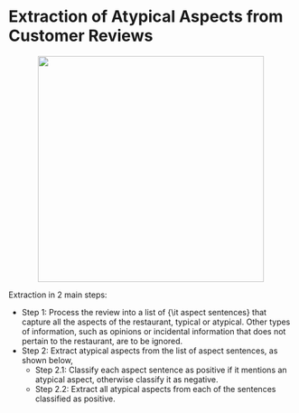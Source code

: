 # Extraction of Atypical Aspects from Customer Reviews

<p align="center">
  <img src="ATARS/figs/pipeline.png" height="400">
</p>

Extraction in 2 main steps:
- Step 1: Process the review into a list of {\it aspect sentences} that capture all the aspects of the restaurant, typical or atypical. Other types of information, such as opinions or incidental information that does not pertain to the restaurant, are to be ignored.
- Step 2: Extract atypical aspects from the list of aspect sentences, as shown below,
    - Step 2.1: Classify each aspect sentence as positive if it mentions an atypical aspect, otherwise classify it as negative.
    - Step 2.2: Extract all atypical aspects from each of the sentences classified as positive.

